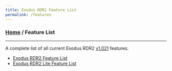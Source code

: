 ```yaml
---
title: Exodus RDR2 Feature List
permalink: /features
---
```

### [Home](/) / Feature List
---
A complete list of all current Exodus RDR2 [v1.021](changelogs/1019) features.

- [Exodus RDR2 Feature List](features/full)
- [Exodus RDR2 Lite Feature List](features/lite)
